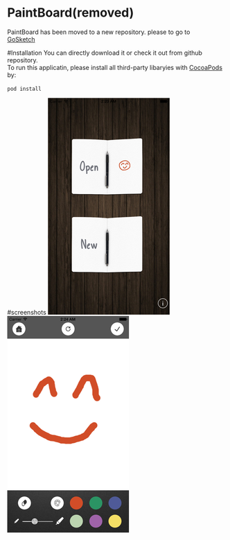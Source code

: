 # PaintBoard(removed) 
PaintBoard has been moved to a new repository. please to go  to  
[GoSketch](https://github.com/blayer/GoSketch)


#Installation
You can directly download it or check it out from github repository.   
To run this applicatin, please install all third-party libaryies with [CocoaPods](http://cocoapods.org/) by:
  
 `pod install`

#screenshots
![1](/PaintBoard/resource/screenshot3.png) ![2](/PaintBoard/resource/screenshot4.png)
